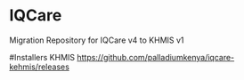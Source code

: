 # IQCare
Migration Repository for IQCare v4 to KHMIS v1

#Installers
KHMIS https://github.com/palladiumkenya/iqcare-kehmis/releases
